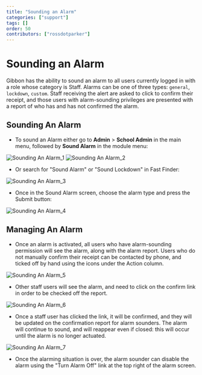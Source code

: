 ```yaml
---
title: "Sounding an Alarm"
categories: ["support"]
tags: []
order: 50
contributors: ["rossdotparker"]
---
```


# Sounding an Alarm

Gibbon has the ability to sound an alarm to all users currently logged in with a role whose category is Staff. Alarms can be one of three types: `general`, `lockdown`, `custom`. Staff receiving the alert are asked to click to confirm their receipt, and those users with alarm-sounding privileges are presented with a report of who has and has not confirmed the alarm.

## Sounding An Alarm

*   To sound an Alarm either go to __Admin__ > __School Admin__ in the main menu, followed by __Sound Alarm__ in the module menu:

![Sounding An Alarm_1](/img/admin/misc/Sounding-An-Alarm_1-1024x373.png) ![Sounding An Alarm_2](/img/admin/misc/Sounding-An-Alarm_2-1024x345.png)

*   Or search for "Sound Alarm" or "Sound Lockdown" in Fast Finder:

![Sounding An Alarm_3](/img/admin/misc/Sounding-An-Alarm_3-1024x251.png)

*   Once in the Sound Alarm screen, choose the alarm type and press the Submit button:

![Sounding An Alarm_4](/img/admin/misc/Sounding-An-Alarm_4-1024x443.png)

## Managing An Alarm

*   Once an alarm is activated, all users who have alarm-sounding permission will see the alarm, along with the alarm report. Users who do not manually confirm their receipt can be contacted by phone, and ticked off by hand using the icons under the Action column.

![Sounding An Alarm_5](/img/admin/misc/Sounding-An-Alarm_5-1024x554.png)

*   Other staff users will see the alarm, and need to click on the confirm link in order to be checked off the report.

![Sounding An Alarm_6](/img/admin/misc/Sounding-An-Alarm_6-1024x556.png)

*   Once a staff user has clicked the link, it will be confirmed, and they will be updated on the confirmation report for alarm sounders. The alarm will continue to sound, and will reappear even if closed: this will occur until the alarm is no longer actuated.

![Sounding An Alarm_7](/img/admin/misc/Sounding-An-Alarm_7-1024x554.png)

*   Once the alarming situation is over, the alarm sounder can disable the alarm using the "Turn Alarm Off" link at the top right of the alarm screen.
